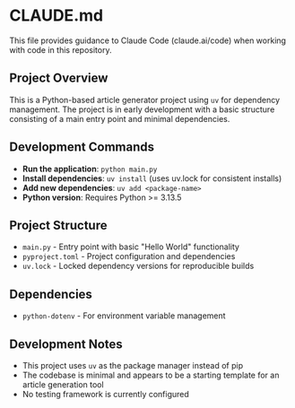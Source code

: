 # CLAUDE.md

This file provides guidance to Claude Code (claude.ai/code) when working with code in this repository.

## Project Overview

This is a Python-based article generator project using `uv` for dependency management. The project is in early development with a basic structure consisting of a main entry point and minimal dependencies.

## Development Commands

- **Run the application**: `python main.py`
- **Install dependencies**: `uv install` (uses uv.lock for consistent installs)
- **Add new dependencies**: `uv add <package-name>`
- **Python version**: Requires Python >= 3.13.5

## Project Structure

- `main.py` - Entry point with basic "Hello World" functionality
- `pyproject.toml` - Project configuration and dependencies
- `uv.lock` - Locked dependency versions for reproducible builds

## Dependencies

- `python-dotenv` - For environment variable management

## Development Notes

- This project uses `uv` as the package manager instead of pip
- The codebase is minimal and appears to be a starting template for an article generation tool
- No testing framework is currently configured